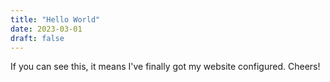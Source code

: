 ```yaml
---
title: "Hello World"
date: 2023-03-01
draft: false
---
```


If you can see this, it means I've finally got my website configured. Cheers!
